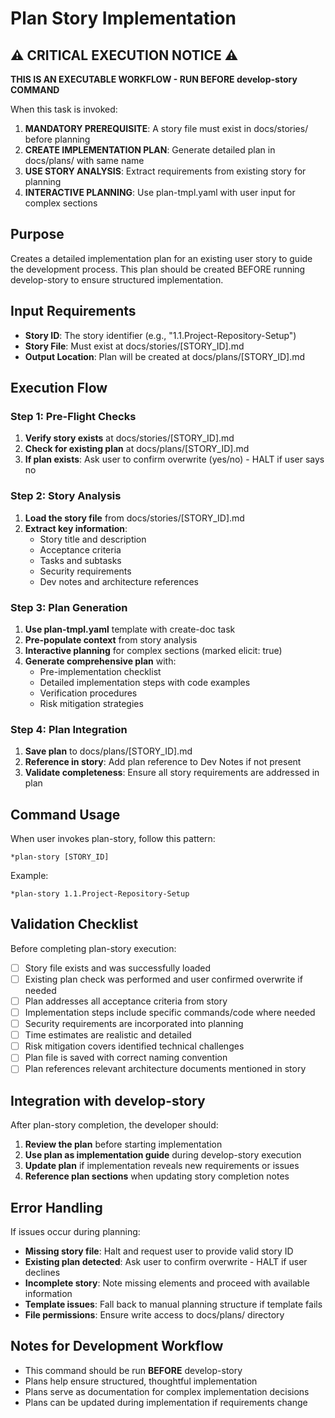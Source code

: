 # Plan Story Implementation

## ⚠️ CRITICAL EXECUTION NOTICE ⚠️

**THIS IS AN EXECUTABLE WORKFLOW - RUN BEFORE develop-story COMMAND**

When this task is invoked:

1. **MANDATORY PREREQUISITE**: A story file must exist in docs/stories/ before planning
2. **CREATE IMPLEMENTATION PLAN**: Generate detailed plan in docs/plans/ with same name
3. **USE STORY ANALYSIS**: Extract requirements from existing story for planning
4. **INTERACTIVE PLANNING**: Use plan-tmpl.yaml with user input for complex sections

## Purpose

Creates a detailed implementation plan for an existing user story to guide the development process. This plan should be created BEFORE running develop-story to ensure structured implementation.

## Input Requirements

- **Story ID**: The story identifier (e.g., "1.1.Project-Repository-Setup")
- **Story File**: Must exist at docs/stories/[STORY_ID].md
- **Output Location**: Plan will be created at docs/plans/[STORY_ID].md

## Execution Flow

### Step 1: Pre-Flight Checks
1. **Verify story exists** at docs/stories/[STORY_ID].md
2. **Check for existing plan** at docs/plans/[STORY_ID].md
3. **If plan exists**: Ask user to confirm overwrite (yes/no) - HALT if user says no

### Step 2: Story Analysis
1. **Load the story file** from docs/stories/[STORY_ID].md
2. **Extract key information**:
   - Story title and description
   - Acceptance criteria
   - Tasks and subtasks
   - Security requirements
   - Dev notes and architecture references

### Step 3: Plan Generation
1. **Use plan-tmpl.yaml** template with create-doc task
2. **Pre-populate context** from story analysis
3. **Interactive planning** for complex sections (marked elicit: true)
4. **Generate comprehensive plan** with:
   - Pre-implementation checklist
   - Detailed implementation steps with code examples
   - Verification procedures
   - Risk mitigation strategies

### Step 4: Plan Integration
1. **Save plan** to docs/plans/[STORY_ID].md
2. **Reference in story**: Add plan reference to Dev Notes if not present
3. **Validate completeness**: Ensure all story requirements are addressed in plan

## Command Usage

When user invokes plan-story, follow this pattern:

```
*plan-story [STORY_ID]
```

Example:
```
*plan-story 1.1.Project-Repository-Setup
```


## Validation Checklist

Before completing plan-story execution:

- [ ] Story file exists and was successfully loaded
- [ ] Existing plan check was performed and user confirmed overwrite if needed
- [ ] Plan addresses all acceptance criteria from story
- [ ] Implementation steps include specific commands/code where needed
- [ ] Security requirements are incorporated into planning
- [ ] Time estimates are realistic and detailed
- [ ] Risk mitigation covers identified technical challenges
- [ ] Plan file is saved with correct naming convention
- [ ] Plan references relevant architecture documents mentioned in story

## Integration with develop-story

After plan-story completion, the developer should:

1. **Review the plan** before starting implementation
2. **Use plan as implementation guide** during develop-story execution
3. **Update plan** if implementation reveals new requirements or issues
4. **Reference plan sections** when updating story completion notes

## Error Handling

If issues occur during planning:

- **Missing story file**: Halt and request user to provide valid story ID
- **Existing plan detected**: Ask user to confirm overwrite - HALT if user declines
- **Incomplete story**: Note missing elements and proceed with available information
- **Template issues**: Fall back to manual planning structure if template fails
- **File permissions**: Ensure write access to docs/plans/ directory

## Notes for Development Workflow

- This command should be run **BEFORE** develop-story
- Plans help ensure structured, thoughtful implementation
- Plans serve as documentation for complex implementation decisions
- Plans can be updated during implementation if requirements change